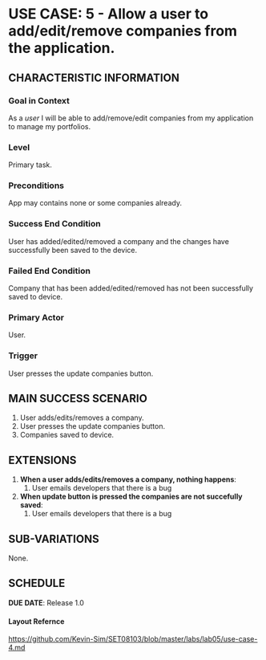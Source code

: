 # USE CASE: 5 - Allow a user to add/edit/remove companies from the application.

## CHARACTERISTIC INFORMATION

### Goal in Context

As a *user* I will be able to add/remove/edit companies from my application to manage my portfolios.

### Level

Primary task.

### Preconditions

App may contains none or some companies already.

### Success End Condition

User has added/edited/removed a company and the changes have successfully been saved to the device.

### Failed End Condition

Company that has been added/edited/removed has not been successfully saved to device.

### Primary Actor

User.

### Trigger

User presses the update companies button.

## MAIN SUCCESS SCENARIO

1. User adds/edits/removes a company.
2. User presses the update companies button.
3. Companies saved to device.

## EXTENSIONS

1. **When a user adds/edits/removes a company, nothing happens**:
    1. User emails developers that there is a bug
3. **When update button is pressed the companies are not succefully saved**:
    1. User emails developers that there is a bug
    
## SUB-VARIATIONS

None.

## SCHEDULE

**DUE DATE**: Release 1.0

#### Layout Refernce
https://github.com/Kevin-Sim/SET08103/blob/master/labs/lab05/use-case-4.md